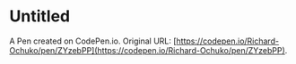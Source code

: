 # Untitled

A Pen created on CodePen.io. Original URL: [https://codepen.io/Richard-Ochuko/pen/ZYzebPP](https://codepen.io/Richard-Ochuko/pen/ZYzebPP).

